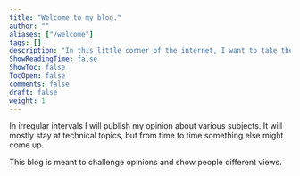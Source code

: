 ```yaml
---
title: "Welcome to my blog."
author: ""
aliases: ["/welcome"]
tags: []
description: "In this little corner of the internet, I want to take the opportunity to add my two cents on certain things as well."
ShowReadingTime: false
ShowToc: false
TocOpen: false
comments: false
draft: false
weight: 1
---
```


In irregular intervals I will publish my opinion about various subjects. It will mostly stay at technical topics, but from time to time something else might come up.

This blog is meant to challenge opinions and show people different views.

